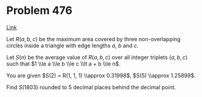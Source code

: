 # Problem 476

[Link](https://projecteuler.net/problem=476)

Let $R(a, b, c)$ be the maximum area covered by three non-overlapping circles inside a triangle with edge lengths $a$, $b$ and $c$.

Let $S(n)$ be the average value of $R(a, b, c)$ over all integer triplets $(a, b, c)$ such that $1 \\le a \\le b \\le c \\lt a + b \\le n$.

You are given $S(2) = R(1, 1, 1) \\approx 0.31998$, $S(5) \\approx 1.25899$.

Find $S(1803)$ rounded to $5$ decimal places behind the decimal point.